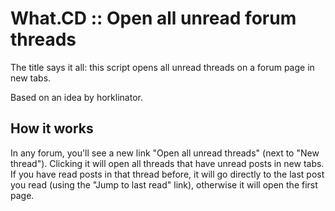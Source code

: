 # What.CD :: Open all unread forum threads
The title says it all: this script opens all unread threads on a forum page in new tabs.

Based on an idea by horklinator.

## How it works
In any forum, you'll see a new link "Open all unread threads" (next to "New thread"). Clicking it will open all threads that have unread posts in new tabs. If you have read posts in that thread before, it will go directly to the last post you read (using the "Jump to last read" link), otherwise it will open the first page.
